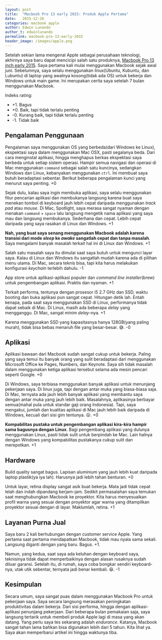 ```yaml
---
layout: post
title:  "Macbook Pro 13 early 2015: Produk Apple Pertama"
date:   2015-12-26
categories: macbook apple
author: Edwin Lunando
author_t: edwinlunando
permalink: macbook-pro-13-early-2015
header_image: /images/apple.png
---
```


Setelah sekian lama mengenal Apple sebagai perusahaan teknologi, akhirnya saya baru dapat mencicipi salah satu produknya, [Macbook Pro 13 inch early 2015][0]. Saya pertama kali mulai menggunakan Macbook sejak awal juni. Sebelumnya, saya selalu menggunakan linux(Ubuntu, Kubuntu, dan Lubuntu) di laptop yang awalnya kosong(tidak ada OS) untuk bekerja dan Windows untuk main game. Ini merupakan cerita saya setelah 7 bulan menggunakan Macbook.

Indeks rating:

- +1. Bagus
- +0. Baik, tapi tidak terlalu penting
- -0. Kurang baik, tapi tidak terlalu penting
- -1. Tidak baik

## Pengalaman Penggunaan

Pengalaman saya menggunakan OS yang berbeda(dari Windows ke Linux), ekspektasi saya dalam menggunakan Mac OSX, pasti segalanya beda. Dari cara menginstal aplikasi, hingga menghapus berkas ekspektasi saya berbeda untuk setiap sistem operasi. Hampir semua navigasi dan operasi di Mac menggunakan `command` sebagai salah satu kuncinya, sedangkan Windows dan Linux, kebanyakan menggunakan `ctrl`. Ini membuat saya butuh beradaptasi sebentar. Berikut beberapa pengalaman kunci yang menurut saya penting. +0

Sejak dulu, kalau saya ingin membuka aplikasi, saya selalu menggunakan fitur pencarian aplikasi dan membukanya langsung karena buat saya menekan tombol di keyboard jauh lebih cepat daripada menggunakan *track pad* atau *mouse*. Di Mac, Spotlight, saya merasa sangat nyaman dengan menakan `command` + `space` lalu langsung mengetik nama aplikasi yang saya mau dan langsung membukanya. Sederhana dan cepat. Lebih cepat daripada yang saya rasakan di Linux dan Windows. +1

**Nah, yang buat saya senang menggunakan Macbook adalah karena transisi dari mode *sleep* ke *awake* sangatlah cepat dan tanpa masalah**. Saya mengalami banyak masalah terkait hal ini di Linux dan Windows. +1

Salah satu masalah saya itu dimulai saat saya butuh untuk mengunci layar saya. Kalau di Linux dan Windows itu sangatlah mudah karena ada di pilihan menu utama. Di Mac, secara teknis bisa, tapi kita harus melakukan konfigurasi *keychain* terlebih dahulu. -1

App store untuk aplikasi-aplikasi populer dan *command line installer*(brew) untuk pengembangan aplikasi. Praktis dan nyaman. +1

Terkait performa, tentunya dengan prosesor i5 2.7 GHz dan SSD, waktu booting dan buka aplikasi pun sangat cepat. Hitungan detik lah. Entah kenapa, pada saat saya menggunakan SSD di Linux, performanya tidak dapat sebaik di Mac. Di Linux, masih ada beberapa *delay* yang mengganggu. Di Mac, sangat minim *delay*-nya. +1

Karena menggunakan SSD yang kapasitasnya hanya 128GB(yang paling murah), tidak bisa bebas menaruh file yang besar-besar. :sweat_smile:. -0

## Aplikasi

Aplikasi bawaan dari Macbook sudah sangat cukup untuk bekerja. Paling yang saya temui itu banyak orang yang sulit beradaptasi dari menggunakan Microsoft Office ke Pages, Numbers, dan Keynote. Saya sih tidak masalah dalam menggunakan ketiga aplikasi tersebut selama ada mesin pencari seperti Google. +0

Di Windows, saya terbiasa menggunakan banyak aplikasi untuk menunjang pekerjaan saya. Di linux juga, tapi dengan antar muka yang biasa-biasa saja. Di Mac, ternyata ada jauh lebih banyak aplikasi yang membantu saya dengan antar muka yang jauh lebih baik. Masalahnya, aplikasinya berbayar semua(mahal pula untuk standar gaji orang Indonesia). Tapi, saya mengakui, jumlah dan kualitas aplikasi di Mac jauh lebih baik daripada di Windows, kecuali dari sisi gim tentunya. :stuck_out_tongue:. +0

**Kompabilitas pustaka untuk pengembangan aplikasi kira-kira hampir sama bagusnya dengan Linux**. Bagi pengembang aplikasi yang dulunya menggunakan Linux, pasti tidak sulit untuk berpindah ke Mac. Lain halnya dengan Windows yang kompabilitas pustakanya cukup sulit dan merepotkan. +1

## Hardware

Build quality sangat bagus. Lapisan aluminium yang jauh lebih kuat daripada laptop plastik(ya iya lah). Harusnya jadi lebih tahan benturan. +0

Untuk layar, retina display sangat asik buat bekerja. Mata jadi tidak cepat lelah dan indah dipandang berjam-jam. Sedikit permasalahan saya temukan saat menghubungkan Macbook ke proyektor. Kita harus menyesuaikan profil warna yang sesuai dengan proyektor agar warna yang ditampilkan proyektor sesuai dengan di layar. Maklumlah, retina. +1

## Layanan Purna Jual

Saya baru 2 kali berhubungan dengan customer service Apple. Yang pertama saat pertama mendapatkan Macbook, tidak mau nyala sama sekali. Langsung diganti dengan yang baru. Bagus. +1.

Namun, yang kedua, saat saya ada keluhan dengan keyboard saya, teknisinya tidak dapat memperbaikinya dengan alasan rusaknya sudah diluar garansi. Setelah itu, di rumah, saya coba bongkar sendiri keyboard-nya, utak utik sebentar, ternyata jadi benar kembali. :satisfied:. -1

## Kesimpulan

Secara umum, saya sangat puas dalam menggunakan Macbook Pro untuk pekerjaan saya. Saya secara langsung merasakan peningkatan produktivitas dalam bekerja. Dari sisi performa, hingga dengan aplikasi-aplikasi penunjang pekerjaan. Dari beberapa bulan pemakaian saja, saya langsung tertarik untuk membeli produk Apple lagi di masa yang akan datang. Yang perlu saya tes sekarang adalah *endurance*. Katanya, Macbook sangat tahan lama bahkan bisa digunakan lebih dari 5 tahun. Kita lihat ya. Saya akan memperbarui artikel ini hingga waktunya tiba.


[0]:    https://support.apple.com/kb/sp715?locale=en_US
